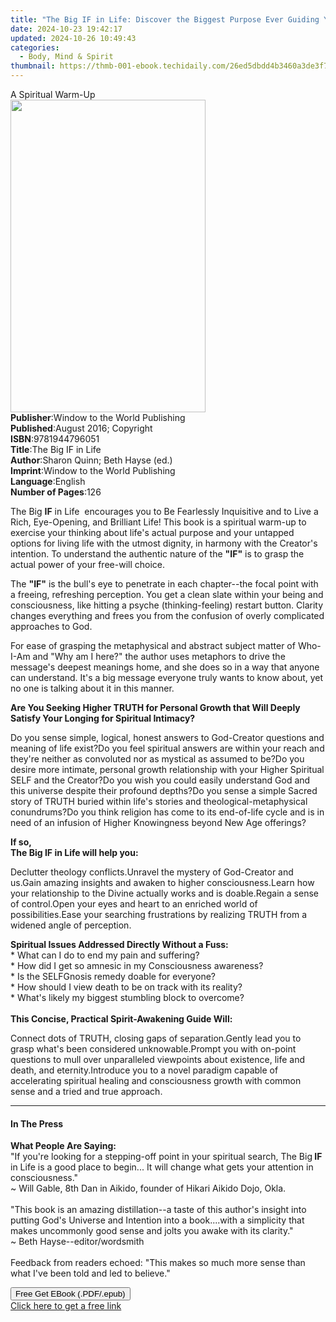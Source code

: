 ```yaml
---
title: "The Big IF in Life: Discover the Biggest Purpose Ever Guiding You | Free Book"
date: 2024-10-23 19:42:17
updated: 2024-10-26 10:49:43
categories:
  - Body, Mind & Spirit
thumbnail: https://thmb-001-ebook.techidaily.com/26ed5dbdd4b3460a3de3f794f4c21869c24c9c87b5dddeea39bbb8ab5c628710.jpg
---
```

<main id="book-container">
  <div class="flex flex-col">
    <div class="book-brief flex-1 py-6 px-4 sm:p-6 md:py-10 md:px-8">
      <!-- brief-->
      <div class="book-brief-main">A Spiritual Warm-Up</div>
    </div>
    <div
      class="book-meta-info flex-1 grid gap-4 col-start-1 col-end-3 row-start-1 sm:mb-6 sm:grid-cols-4 lg:gap-6 lg:col-start-2 lg:row-end-6 lg:row-span-6 lg:mb-0"
    >
      <div
        class="book-meta-info-left place-content-center mt-4 p-4 text-sm leading-6 col-start-2 col-span-2 dark:text-slate-400"
      >
        <img
          class="w-full h-500 object-cover rounded-lg sm:h-255 sm:col-span-2 lg:col-span-full"
          src="https://img-001-ebook.techidaily.com/6569c3d7807e3dd8d782eaf623029189c5d4d47678cb3b6271ab59241791716a.jpg"
          alt=""
          width="312"
          height="500"
        />
      </div>
      <div
        class="book-meta-info-right mt-2 col-start-1 row-start-2 col-span-3 self-center"
      >
        <!-- meta data  -->
        <div class="flex flex-col px-4 md:px-8">
          <div class="flex-1">
            <strong>Publisher</strong>:<span class="px-2"
              >Window to the World Publishing</span
            >
          </div>
          <div class="flex-1">
            <strong>Published</strong>:<span class="px-2"
              >August 2016; Copyright</span
            >
          </div>
          <div class="flex-1">
            <strong>ISBN</strong>:<span class="px-2">9781944796051</span>
          </div>
          <div class="flex-1">
            <strong>Title</strong>:<span class="px-2">The Big IF in Life</span>
          </div>
          <div class="flex-1">
            <strong>Author</strong>:<span class="px-2"
              >Sharon Quinn; Beth Hayse (ed.)</span
            >
          </div>
          <div class="flex-1">
            <strong>Imprint</strong>:<span class="px-2"
              >Window to the World Publishing</span
            >
          </div>
          <div class="flex-1">
            <strong>Language</strong>:<span class="px-2">English</span>
          </div>
          <div class="flex-1">
            <strong>Number of Pages</strong>:<span class="px-2">126</span>
          </div>
        </div>
      </div>
    </div>
    <div class="book-description flex-1 py-6 px-4 sm:p-6 md:py-10 md:px-8">
      <div class="book-description-main">
        <div accordion-content="" id="description">
          <p>
            The Big <strong>IF</strong> in Life&nbsp; encourages you to Be
            Fearlessly Inquisitive and to Live a Rich, Eye-Opening, and
            Brilliant Life! This book is a spiritual warm-up to exercise your
            thinking about life's actual purpose and your untapped options for
            living life with the utmost dignity, in harmony with the Creator's
            intention. To understand the authentic nature of the
            <strong>"IF"</strong> is to grasp the actual power of your free-will
            choice.
          </p>
          <p>
            The <strong>"IF"</strong> is the bull's eye to penetrate in each
            chapter--the focal point with a freeing, refreshing perception. You
            get a clean slate within your being and consciousness, like hitting
            a psyche (thinking-feeling) restart button. Clarity changes
            everything and frees you from the confusion of overly complicated
            approaches to God.
          </p>
          <p>
            For ease of grasping the metaphysical and abstract subject matter of
            Who-I-Am and "Why am I here?" the author uses metaphors to drive the
            message's deepest meanings home, and she does so in a way that
            anyone can understand. It's a big message everyone truly wants to
            know about, yet no one is talking about it in this manner.
          </p>
          <p>
            <strong
              >Are You Seeking Higher TRUTH for Personal Growth that Will Deeply
              Satisfy Your Longing for Spiritual Intimacy?</strong
            >
          </p>
          Do you sense simple, logical, honest answers to God-Creator questions
          and meaning of life exist?Do you feel spiritual answers are within
          your reach and they're neither as convoluted nor as mystical as
          assumed to be?Do you desire more intimate, personal growth
          relationship with your Higher Spiritual SELF and the Creator?Do you
          wish you could easily understand God and this universe despite their
          profound depths?Do you sense a simple Sacred story of TRUTH buried
          within life's stories and theological-metaphysical conundrums?Do you
          think religion has come to its end-of-life cycle and is in need of an
          infusion of Higher Knowingness beyond New Age offerings?
          <p>
            <strong>If so,<br />The Big IF in Life will help you:</strong>
          </p>
          Declutter theology conflicts.Unravel the mystery of God-Creator and
          us.Gain amazing insights and awaken to higher consciousness.Learn how
          your relationship to the Divine actually works and is doable.Regain a
          sense of control.Open your eyes and heart to an enriched world of
          possibilities.Ease your searching frustrations by realizing TRUTH from
          a widened angle of perception.
          <p>
            <strong>Spiritual Issues Addressed Directly Without a Fuss:</strong
            ><br />* What can I do to end my pain and suffering?<br />* How did
            I get so amnesic in my Consciousness awareness?<br />* Is the
            SELFGnosis remedy doable for everyone?<br />* How should I view
            death to be on track with its reality?<br />* What's likely my
            biggest stumbling block to overcome?<br /><br /><strong
              >This Concise, Practical Spirit-Awakening Guide Will:</strong
            >
          </p>
          Connect dots of TRUTH, closing gaps of separation.Gently lead you to
          grasp what's been considered unknowable.Prompt you with on-point
          questions to mull over unparalleled viewpoints about existence, life
          and death, and eternity.Introduce you to a novel paradigm capable of
          accelerating spiritual healing and consciousness growth with common
          sense and a tried and true approach.
        </div>
        <div class="accordion-fader"></div>
      </div>
    </div>
    <div class="book-excerpts flex-1 py-6 px-4 sm:p-6 md:py-10 md:px-8">
      <!-- excerpts-->
      <div class="book-excerpts-main">
        <hr />
        <h4 class="placeholder placeholder-heading">
          <span>In The Press</span>
        </h4>
        <p></p>
        <p>
          <strong>What People Are Saying:</strong><br />"If you're looking for a
          stepping-off point in your spiritual search, The Big<strong>
            IF </strong
          >in Life is a good place to begin... It will change what gets your
          attention in consciousness."<br />~ Will Gable, 8th Dan in Aikido,
          founder of Hikari Aikido Dojo, Okla.<br /><br />"This book is an
          amazing distillation--a taste of this author's insight into putting
          God's Universe and Intention into a book....with a simplicity that
          makes uncommonly good sense and jolts you awake with its clarity."<br />~
          Beth Hayse--editor/wordsmith<br /><br />Feedback from readers echoed:
          "This makes so much more sense than what I've been told and led to
          believe."
        </p>
        <p></p>
      </div>
    </div>
    <div
      class="book-about-author flex-1 py-6 px-4 sm:p-6 md:py-10 md:px-8"
    ></div>
    <div class="book-free-get flex-1 py-6 px-4 sm:p-6 md:py-10 md:px-8">
      <button
        id="btn-free-get"
        class="bg-blue-500 hover:bg-blue-700 text-white font-bold py-2 px-4 rounded"
      >
        Free Get EBook (.PDF/.epub)
      </button>
      <div id="countdown-display" class="px-2 text-lg mt-2"></div>
      <a
        id="free-link"
        class="hidden bg-blue-500 hover:bg-blue-700 text-white font-bold py-2 px-4 rounded"
        href="https://www.ebooks.com/en-us/book/209855780/the-big-if-in-life-discover-the-biggest-purpose-ever-guiding-you/sharon-quinn/"
        target="_blank"
        >Click here to get a free link</a
      >
    </div>
    <script>
      let countdownTime = 0;
      let countdownInterval = null;
      document
        .getElementById('btn-free-get')
        .addEventListener('click', startCountdown);
      function startCountdown() {
        countdownTime = new Date().getTime() + 60000 * 3;
        countdownInterval = setInterval(updateCountdown, 1000);
        document.getElementById('btn-free-get').disabled = true;
        document
          .getElementById('btn-free-get')
          .classList.add('bg-gray-500', 'cursor-not-allowed');
      }
      function updateCountdown() {
        let currentTime = new Date().getTime();
        let timeLeft = countdownTime - currentTime;
        let secondsLeft = Math.floor(timeLeft / 1000);
        document.getElementById('countdown-display').innerHTML =
          `Remaining time: ${secondsLeft} seconds.`;
        if (secondsLeft <= 0) {
          clearInterval(countdownInterval);
          document.getElementById('btn-free-get').classList.add('hidden');
          document.getElementById('free-link').classList.remove('hidden');
          document.getElementById('countdown-display').innerHTML = '';
        }
      }
    </script>
  </div>
</main>
